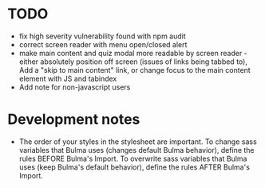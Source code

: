 # TODO
* fix high severity vulnerability found with npm audit
* correct screen reader with menu open/closed alert
* make main content and quiz modal more readable by screen reader - either absolutely position off screen (issues of links being tabbed to), Add a "skip to main content" link, or change focus to the main content element with JS and tabindex
* Add note for non-javascript users

# Development notes
* The order of your styles in the stylesheet are important. To change sass variables that Bulma uses (changes default Bulma behavior), define the rules BEFORE Bulma's Import. To overwrite sass variables that Bulma uses (keep Bulma's default behavior), define the rules AFTER Bulma's Import.